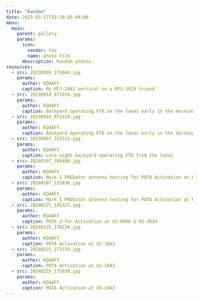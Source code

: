 ```yaml
---
title: "Random"
date: 2023-03-17T23:20:45-04:00
menu:
  main:
    parent: gallery
    params:
      icon:
        vendor: fas
        name: photo-film
      description: Random photos.
resources:
  - src: 20230509_175049.jpg
    params:
      author: KQ4AFY
      caption: My MFJ-2982 vertical on a MFJ-1919 tripod
  - src: 20230914_071018.jpg
    params:
      author: KQ4AFY
      caption: Backyard operating FT8 on the lanai early in the morning
  - src: 20230914_071010.jpg
    params: 
      author: KQ4AFY
      caption: Backyard operating FT8 on the lanai early in the morning
  - src: 20230907_222511.jpg
    params:
      author: KQ4AFY
      caption: Late night backyard operating FT8 from the lanai
  - src: 20240107_104400.jpg
    params:
      author: KQ4AFY
      caption: Mark I PREDator antenna testing for POTA Activation at US-1893
  - src: 20240107_115036.jpg
    params:
      author: KQ4AFY
      caption: Mark I PREDator antenna testing for POTA Activation at US-1893
  - src: 20240225_145327.jpg
    params:
      author: KQ4AFY
      caption: POTA 2-fer Activation at US-0896 & US-3634
  - src: 20240225_170234.jpg
    params:
      author: KQ4AFY
      caption: POTA Activation at US-1842
  - src: 20240225_173233.jpg
    params:
      author: KQ4AFY
      caption: POTA Activation at US-1842
  - src: 20240225_175030.jpg
    params:
      author: KQ4AFY
      caption: POTA Activation at US-1842
---
```

